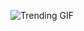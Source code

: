 ![Trending GIF](https://media0.giphy.com/media/v1.Y2lkPThiYjIxNzcyY2Q5ZTBpOXd6ZGVyZ2ZkZjljdnpxZjBtZzNiangyODk5dzNmeHU1eSZlcD12MV9naWZzX3NlYXJjaCZjdD1n/fryY00CO4xCz4uJuDQ/giphy.gif)
